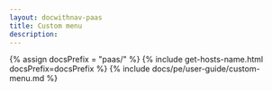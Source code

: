 ```yaml
---
layout: docwithnav-paas
title: Custom menu
description:  
---
```


{% assign docsPrefix = "paas/" %}
{% include get-hosts-name.html docsPrefix=docsPrefix %}
{% include docs/pe/user-guide/custom-menu.md %}
